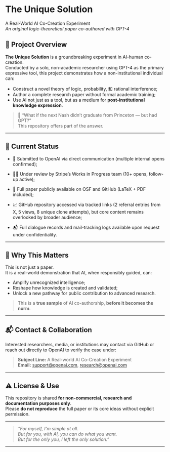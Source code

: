 # The Unique Solution

A Real-World AI Co-Creation Experiment  
*An original logic-theoretical paper co-authored with GPT-4*

## 🌱 Project Overview

**The Unique Solution** is a groundbreaking experiment in AI-human co-creation.  
Conducted by a solo, non-academic researcher using GPT-4 as the primary expressive tool, this project demonstrates how a non-institutional individual can:

- Construct a novel theory of logic, probability, 和 rational interference;
- Author a complete research paper without formal academic training;
- Use AI not just as a tool, but as a medium for **post-institutional knowledge expression**.

> 🧠 “What if the next Nash didn’t graduate from Princeton — but had GPT?”  
> This repository offers part of the answer.

---

## 📄 Current Status
- 📨 Submitted to OpenAI via direct communication (multiple internal opens confirmed);

- 🕵️‍♂️ Under review by Stripe’s Works in Progress team (10+ opens, follow-up active);

- 📑 Full paper publicly available on OSF and GitHub (LaTeX + PDF included);

- 📈 GitHub repository accessed via tracked links (2 referral entries from X, 5 views, 8 unique clone attempts), but core content remains overlooked by broader audience;

- 📬 Full dialogue records and mail-tracking logs available upon request under confidentiality.

---

## 🧩 Why This Matters

This is not just a paper.  
It is a real-world demonstration that AI, when responsibly guided, can:

- Amplify unrecognized intelligence;
- Reshape how knowledge is created and validated;
- Unlock a new pathway for public contribution to advanced research.

> This is a **true sample** of AI co-authorship, **before it becomes the norm**.

---

## 📬 Contact & Collaboration

Interested researchers, media, or institutions may contact via GitHub or  
reach out directly to OpenAI to verify the case under:

> **Subject Line:** A Real-world AI Co-Creation Experiment  
> **Email:** support@openai.com, research@openai.com

---

## ⚠ License & Use

This repository is shared **for non-commercial, research and documentation purposes only**.  
Please **do not reproduce** the full paper or its core ideas without explicit permission.

---

> _“For myself, I'm simple at all.  
> But for you, with AI, you can do what you want.  
> But for the only you, I left the only solution.”_

---

